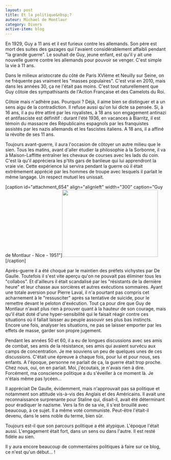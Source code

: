 ```yaml
---
layout: post
title: Et la politique&nbsp;?
auteur: Michael de Montlaur
category: Divers
active-item: blog
---
```

En 1929, Guy a 11 ans et il est furieux contre les allemands. Son père est mort des suites des gazages qui l'avaient considérablement affaibli pendant "la grande guerre". Le souhait de Guy, jeune enfant, est qu'il y ait une nouvelle guerre contre les allemands pour pouvoir se venger. C'est simple la vie à 11 ans.

Dans le milieux aristocrate du côté de Paris XVIème et Neuilly sur Seine, on ne fréquente pas vraiment les "masses populaires". C'est vrai en 2010, mais dans les années 30, ça ne l'était pas moins. C'est tout naturellement que Guy côtoie des sympathisants de l'Action Française et des Camelots du Roi.

Côtoie mais n'adhère pas. Pourquoi ? Déjà, il aime bien se distinguer et a un sens aigu de la contradiction. Il refuse aussi qu'on lui dicte sa pensée. Si, à 16 ans, il a pu être attiré par les royalistes, à 18 ans son engagement antinazi et antifasciste est définitif : durant l'été 1936, en vacances à Biarritz, il est témoin du massacre des Républicains espagnols par les franquistes assistés par les nazis allemands et les fascistes italiens. A 18 ans, il a affiné la révolte de ses 11 ans.

Toujours avant-guerre, il aura l'occasion de côtoyer un autre milieu que le sien. Tous les matins, avant d'aller étudier la philosophie à la Sorbonne, il va à Maison-Laffitte entraîner les chevaux de courses avec les lads du coin. C'est là qu'il appréciera les p'tits gars de banlieue qui lui apprendront la vraie vie. Cette expérience lui servira pendant la guerre où il était extrêmement apprécié par les hommes de troupe avec lesquels il parlait le même langage. Un respect mutuel les unissait.

[caption id="attachment_654" align="alignleft" width="300" caption="Guy de Montlaur - Nice - 1951"]<img class="size-medium wp-image-654 " title="GdmNegresco" src="../wp-content/uploads/GdmNegresco-300x210.jpg" alt="" width="300" height="210" />[/caption]

Après-guerre il a été choqué par le maintien des préfets vichystes par De Gaulle. Toutefois il s'est vite aperçu qu'on ne pouvait pas éliminer tous les "collabos". Et d'ailleurs il était scandalisé par les "résistants de la dernière heure" et leur chasse aux sorcières et autres exécutions sommaires. Ayant une totale aversion pour Pierre Laval, il n'a pourtant pas compris cet acharnement à le "ressusciter" après sa tentative de suicide, pour le remettre devant le peloton d'exécution. Tout ça pour dire que Guy de Montlaur n'avait plus rien à prouver quant à la hauteur de son courage, mais qu'il était doté d'une hyper-sensibilité qui le faisait réagir contre ces situations où il fallait laisser au peuple assouvir ses plus bas instincts. Encore une fois, analyser les situations, ne pas se laisser emporter par les effets de masse, garder son propre jugement.

Pendant les années 50 et 60, il a eu de longues discussions avec ses amis de combat, ses amis de la résistance, ses amis qui avaient survécu aux camps de concentration. Je me souviens un peu de quelques unes de ces discussions. C'était une épreuve à chaque fois, pour lui et pour nous, ses enfants. A l'époque, personne ne parlait de ça, la guerre était trop proche. Chez nous, oui, on en parlait. Moi, j'écoutais, je n'avais rien à dire. Forcément, ma conscience politique a du s'éveiller à ce moment là. Je n'étais même pas lycéen...

Il appréciait De Gaulle, évidemment, mais n'approuvait pas sa politique et notamment son attitude vis-à-vis des Anglais et des Américains. Il avait une reconnaissance surprenante pour Staline qui, disait-il, avait été déterminant pour éradiquer le nazisme. Vers la fin de sa vie, il s'est brouillé avec beaucoup, à ce sujet. Il a même voté communiste. Peut-être l'était-il devenu, dans le sens noble du terme, bien sûr.

Toujours est-il que son parcours politique a été atypique. L'époque l'était aussi. L'engagement était fort, dans un sens ou dans l'autre. Il est resté fidèle au sien.

Il y aura encore beaucoup de commentaires politiques à faire sur ce blog, ce n'est qu'un début... !

